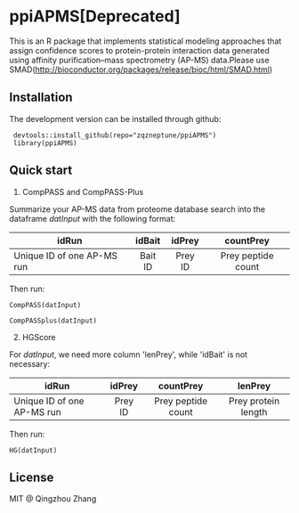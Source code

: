 # ppiAPMS[Deprecated]
This is an R package that implements statistical modeling approaches that assign confidence scores to protein-protein interaction data generated using affinity purification–mass spectrometry (AP-MS) data.Please use SMAD(http://bioconductor.org/packages/release/bioc/html/SMAD.html)

## Installation

The development version can be installed through github:
```{r}
 devtools::install_github(repo="zqzneptune/ppiAPMS")
 library(ppiAPMS)
```
## Quick start

1. CompPASS and CompPASS-Plus

Summarize your AP-MS data from proteome database search into the dataframe *datInput* with the following format:

|idRun|idBait|idPrey|countPrey|
|-----|:----:|:----:|:-------:|
|Unique ID of one AP-MS run|Bait ID|Prey ID|Prey peptide count|

Then run:

```{r}
CompPASS(datInput)
```

```{r}
CompPASSplus(datInput)
```

2. HGScore

For *datInput*, we need more column 'lenPrey', while 'idBait' is not necessary:

|idRun|idPrey|countPrey|lenPrey|
|-----|:----:|:----:|:----:|
|Unique ID of one AP-MS run|Prey ID|Prey peptide count|Prey protein length|

Then run:

```{r}
HG(datInput)
```
## License

MIT @ Qingzhou Zhang
